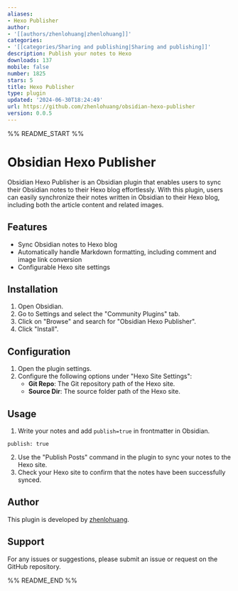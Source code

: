 ```yaml
---
aliases:
- Hexo Publisher
author:
- '[[authors/zhenlohuang|zhenlohuang]]'
categories:
- '[[categories/Sharing and publishing|Sharing and publishing]]'
description: Publish your notes to Hexo
downloads: 137
mobile: false
number: 1825
stars: 5
title: Hexo Publisher
type: plugin
updated: '2024-06-30T18:24:49'
url: https://github.com/zhenlohuang/obsidian-hexo-publisher
version: 0.0.5
---
```


%% README_START %%

# Obsidian Hexo Publisher

Obsidian Hexo Publisher is an Obsidian plugin that enables users to sync their Obsidian notes to their Hexo blog effortlessly. With this plugin, users can easily synchronize their notes written in Obsidian to their Hexo blog, including both the article content and related images.

## Features

- Sync Obsidian notes to Hexo blog
- Automatically handle Markdown formatting, including comment and image link conversion
- Configurable Hexo site settings

## Installation

1. Open Obsidian.
2. Go to Settings and select the "Community Plugins" tab.
3. Click on "Browse" and search for "Obsidian Hexo Publisher".
4. Click "Install".

## Configuration

1. Open the plugin settings.
2. Configure the following options under "Hexo Site Settings":
   - **Git Repo**: The Git repository path of the Hexo site.
   - **Source Dir**: The source folder path of the Hexo site.

## Usage

1. Write your notes and add `publish=true` in frontmatter in Obsidian.
```
publish: true
```
2. Use the "Publish Posts" command in the plugin to sync your notes to the Hexo site.
3. Check your Hexo site to confirm that the notes have been successfully synced.

## Author

This plugin is developed by [zhenlohuang](http://www.yidoo.xyz/).

## Support

For any issues or suggestions, please submit an issue or request on the GitHub repository.


%% README_END %%